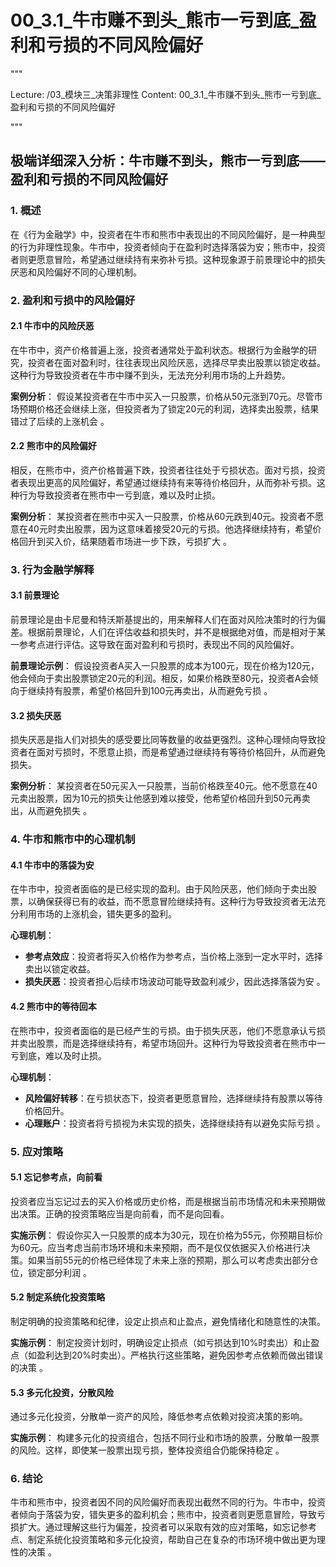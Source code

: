 # 00_3.1_牛市赚不到头_熊市一亏到底_盈利和亏损的不同风险偏好

"""

Lecture: /03_模块三_决策非理性
Content: 00_3.1_牛市赚不到头_熊市一亏到底_盈利和亏损的不同风险偏好

"""

## 极端详细深入分析：牛市赚不到头，熊市一亏到底——盈利和亏损的不同风险偏好

### 1. 概述
在《行为金融学》中，投资者在牛市和熊市中表现出的不同风险偏好，是一种典型的行为非理性现象。牛市中，投资者倾向于在盈利时选择落袋为安；熊市中，投资者则更愿意冒险，希望通过继续持有来弥补亏损。这种现象源于前景理论中的损失厌恶和风险偏好不同的心理机制。

### 2. 盈利和亏损中的风险偏好

#### 2.1 牛市中的风险厌恶
在牛市中，资产价格普遍上涨，投资者通常处于盈利状态。根据行为金融学的研究，投资者在面对盈利时，往往表现出风险厌恶，选择尽早卖出股票以锁定收益。这种行为导致投资者在牛市中赚不到头，无法充分利用市场的上升趋势。

**案例分析**：
假设某投资者在牛市中买入一只股票，价格从50元涨到70元。尽管市场预期价格还会继续上涨，但投资者为了锁定20元的利润，选择卖出股票，结果错过了后续的上涨机会 。

#### 2.2 熊市中的风险偏好
相反，在熊市中，资产价格普遍下跌，投资者往往处于亏损状态。面对亏损，投资者表现出更高的风险偏好，希望通过继续持有来等待价格回升，从而弥补亏损。这种行为导致投资者在熊市中一亏到底，难以及时止损。

**案例分析**：
某投资者在熊市中买入一只股票，价格从60元跌到40元。投资者不愿意在40元时卖出股票，因为这意味着接受20元的亏损。他选择继续持有，希望价格回升到买入价，结果随着市场进一步下跌，亏损扩大 。

### 3. 行为金融学解释

#### 3.1 前景理论
前景理论是由卡尼曼和特沃斯基提出的，用来解释人们在面对风险决策时的行为偏差。根据前景理论，人们在评估收益和损失时，并不是根据绝对值，而是相对于某一参考点进行评估。这导致在面对盈利和亏损时，表现出不同的风险偏好。

**前景理论示例**：
假设投资者A买入一只股票的成本为100元，现在价格为120元，他会倾向于卖出股票锁定20元的利润。相反，如果价格跌至80元，投资者A会倾向于继续持有股票，希望价格回升到100元再卖出，从而避免亏损 。

#### 3.2 损失厌恶
损失厌恶是指人们对损失的感受要比同等数量的收益更强烈。这种心理倾向导致投资者在面对亏损时，不愿意止损，而是希望通过继续持有等待价格回升，从而避免损失。

**案例分析**：
某投资者在50元买入一只股票，当前价格跌至40元。他不愿意在40元卖出股票，因为10元的损失让他感到难以接受，他希望价格回升到50元再卖出，从而避免损失 。

### 4. 牛市和熊市中的心理机制

#### 4.1 牛市中的落袋为安
在牛市中，投资者面临的是已经实现的盈利。由于风险厌恶，他们倾向于卖出股票，以确保获得已有的收益，而不愿意冒险继续持有。这种行为导致投资者无法充分利用市场的上涨机会，错失更多的盈利。

**心理机制**：
- **参考点效应**：投资者将买入价格作为参考点，当价格上涨到一定水平时，选择卖出以锁定收益。
- **损失厌恶**：投资者担心后续市场波动可能导致盈利减少，因此选择落袋为安 。

#### 4.2 熊市中的等待回本
在熊市中，投资者面临的是已经产生的亏损。由于损失厌恶，他们不愿意承认亏损并卖出股票，而是选择继续持有，希望市场回升。这种行为导致投资者在熊市中一亏到底，难以及时止损。

**心理机制**：
- **风险偏好转移**：在亏损状态下，投资者更愿意冒险，选择继续持有股票以等待价格回升。
- **心理账户**：投资者将亏损视为未实现的损失，选择继续持有以避免实际亏损 。

### 5. 应对策略

#### 5.1 忘记参考点，向前看
投资者应当忘记过去的买入价格或历史价格，而是根据当前市场情况和未来预期做出决策。正确的投资策略应当是向前看，而不是向回看。

**实施示例**：
假设你买入一只股票的成本为30元，现在价格为55元，你预期目标价为60元。应当考虑当前市场环境和未来预期，而不是仅仅依据买入价格进行决策。如果当前55元的价格已经体现了未来上涨的预期，那么可以考虑卖出部分仓位，锁定部分利润 。

#### 5.2 制定系统化投资策略
制定明确的投资策略和纪律，设定止损点和止盈点，避免情绪化和随意性的决策。

**实施示例**：
制定投资计划时，明确设定止损点（如亏损达到10%时卖出）和止盈点（如盈利达到20%时卖出）。严格执行这些策略，避免因参考点依赖而做出错误的决策 。

#### 5.3 多元化投资，分散风险
通过多元化投资，分散单一资产的风险，降低参考点依赖对投资决策的影响。

**实施示例**：
构建多元化的投资组合，包括不同行业和市场的股票，分散单一股票的风险。这样，即使某一股票出现亏损，整体投资组合仍能保持稳定 。

### 6. 结论
牛市和熊市中，投资者因不同的风险偏好而表现出截然不同的行为。牛市中，投资者倾向于落袋为安，错失更多的盈利机会；熊市中，投资者则更愿意冒险，导致亏损扩大。通过理解这些行为偏差，投资者可以采取有效的应对策略，如忘记参考点、制定系统化投资策略和多元化投资，帮助自己在复杂的市场环境中做出更为理性的决策 。